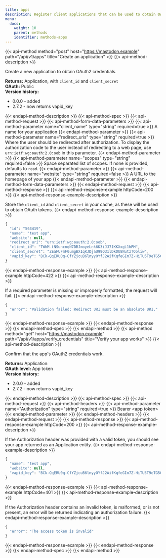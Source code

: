 ```yaml
---
title: apps
description: Register client applications that can be used to obtain OAuth tokens.
menu:
  docs:
    weight: 10
    parent: methods
    identifier: methods-apps
---
```


{{< api-method method="post" host="https://mastodon.example" path="/api/v1/apps" title="Create an application" >}}
{{< api-method-description >}}

Create a new application to obtain OAuth2 credentials.

**Returns:** Application, with `client_id` and `client_secret`\
**OAuth:** Public\
**Version history:**

- 0.0.0 - added
- 2.7.2 - now returns vapid_key

{{< endapi-method-description >}}
{{< api-method-spec >}}
{{< api-method-request >}}
{{< api-method-form-data-parameters >}}
{{< api-method-parameter name="client_name" type="string" required=true >}}
A name for your application
{{< endapi-method-parameter >}}
{{< api-method-parameter name="redirect_uris" type="string" required=true >}}
Where the user should be redirected after authorization. To display the authorization code to the user instead of redirecting to a web page, use `urn:ietf:wg:oauth:2.0:oob` in this parameter.
{{< endapi-method-parameter >}}
{{< api-method-parameter name="scopes" type="string" required=false >}}
Space separated list of scopes. If none is provided, defaults to `read`.
{{< endapi-method-parameter >}}
{{< api-method-parameter name="website" type="string" required=false >}}
A URL to the homepage of your app
{{< endapi-method-parameter >}}
{{< endapi-method-form-data-parameters >}}
{{< endapi-method-request >}}
{{< api-method-response >}}
{{< api-method-response-example httpCode=200 >}}
{{< api-method-response-example-description >}}

Store the `client_id` and `client_secret` in your cache, as these will be used to obtain OAuth tokens.
{{< endapi-method-response-example-description >}}


```javascript
{
  "id": "563419",
  "name": "test app",
  "website": null,
  "redirect_uri": "urn:ietf:wg:oauth:2.0:oob",
  "client_id": "TWhM-tNSuncnqN7DBJmoyeLnk6K3iJJ71KKXxgL1hPM",
  "client_secret": "ZEaFUFmF0umgBX1qKJDjaU99Q31lDkOU8NutzTOoliw",
  "vapid_key": "BCk-QqERU0q-CfYZjcuB6lnyyOYfJ2AifKqfeGIm7Z-HiTU5T9eTG5GxVA0_OH5mMlI4UkkDTpaZwozy0TzdZ2M="
}
```
{{< endapi-method-response-example >}}
{{< api-method-response-example httpCode=422 >}}
{{< api-method-response-example-description >}}

If a required parameter is missing or improperly formatted, the request will fail.
{{< endapi-method-response-example-description >}}


```javascript
{
  "error": "Validation failed: Redirect URI must be an absolute URI."
}
```
{{< endapi-method-response-example >}}
{{< endapi-method-response >}}
{{< endapi-method-spec >}}
{{< endapi-method >}}
{{< api-method method="get" host="https://mastodon.example" path="/api/v1/apps/verify_credentials" title="Verify your app works" >}}
{{< api-method-description >}}

Confirm that the app's OAuth2 credentials work.

**Returns:** Application\
**OAuth level:** App token\
**Version history:**

- 2.0.0 - added
- 2.7.2 - now returns vapid_key

{{< endapi-method-description >}}
{{< api-method-spec >}}
{{< api-method-request >}}
{{< api-method-headers >}}
{{< api-method-parameter name="Authorization" type="string" required=true >}}
Bearer &lt;app token&gt;
{{< endapi-method-parameter >}}
{{< endapi-method-headers >}}
{{< endapi-method-request >}}
{{< api-method-response >}}
{{< api-method-response-example httpCode=200 >}}
{{< api-method-response-example-description >}}

If the Authorization header was provided with a valid token, you should see your app returned as an Application entity.
{{< endapi-method-response-example-description >}}


```javascript
{
  "name": "test app",
  "website": null,
  "vapid_key": "BCk-QqERU0q-CfYZjcuB6lnyyOYfJ2AifKqfeGIm7Z-HiTU5T9eTG5GxVA0_OH5mMlI4UkkDTpaZwozy0TzdZ2M="
}
```
{{< endapi-method-response-example >}}
{{< api-method-response-example httpCode=401 >}}
{{< api-method-response-example-description >}}

If the Authorization header contains an invalid token, is malformed, or is not present, an error will be returned indicating an authorization failure.
{{< endapi-method-response-example-description >}}


```javascript
{
  "error": "The access token is invalid"
}
```
{{< endapi-method-response-example >}}
{{< endapi-method-response >}}
{{< endapi-method-spec >}}
{{< endapi-method >}}


